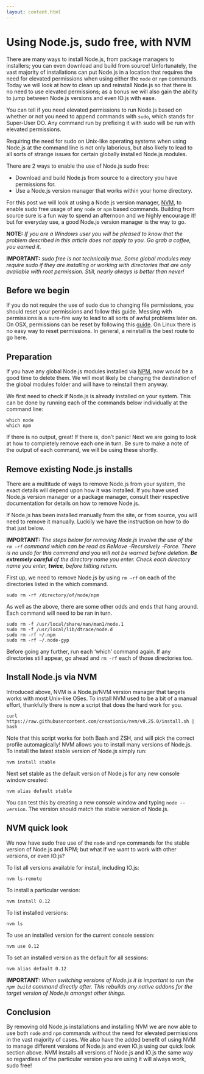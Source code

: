 ```yaml
---
layout: content.html
---
```


# Using Node.js, sudo free, with NVM

There are many ways to install Node.js, from package managers to installers; you can even download and build from source! Unfortunately, the vast majority of installations can put Node.js in a location that requires the need for elevated permissions when using either the `node` or `npm` commands. Today we will look at how to clean up and reinstall Node.js so that there is no need to use elevated permissions; as a bonus we will also gain the ability to jump between Node.js versions and even IO.js with ease.

You can tell if you need elevated permissions to run Node.js based on whether or not you need to append commands with `sudo`, which stands for Super-User DO. Any command run by prefixing it with sudo will be run with elevated permissions.

Requiring the need for sudo on Unix-like operating systems when using Node.js at the command line is not only laborious, but also likely to lead to all sorts of strange issues for certain globally installed Node.js modules.

There are 2 ways to enable the use of Node.js sudo free:

  * Download and build Node.js from source to a directory you have permissions for.
  * Use a Node.js version manager that works within your home directory.

For this post we will look at using a Node.js version manager, [NVM][002], to enable sudo free usage of any `node` or `npm` based commands. Building from source sure is a fun way to spend an afternoon and we highly encourage it! but for everyday use, a good Node.js version manager is the way to go.

__NOTE:__ _If you are a Windows user you will be pleased to know that the problem described in this article does not apply to you. Go grab a coffee, you earned it._

__IMPORTANT:__ _sudo free is not technically true. Some global modules may require sudo if they are installing or working with directories that are only available with root permission. Still, nearly always is better than never!_

## Before we begin

If you do not require the use of sudo due to changing file permissions, you should reset your permissions and follow this guide. Messing with permissions is a sure-fire way to lead to all sorts of awful problems later on. On OSX, permissions can be reset by following this [guide][001]. On Linux there is no easy way to reset permissions. In general, a reinstall is the best route to
go here.

## Preparation

If you have any global Node.js modules installed via <a title="NPM" href="https://www.npmjs.com/" target="_blank">NPM</a>, now would be a good time to delete them. We will most likely be changing the destination of the global modules folder and will have to reinstall them anyway.

We first need to check if Node.js is already installed on your system. This can be done by running each of the commands below individually at the command line:

```shell
which node
which npm
```

If there is no output, great! If there is, don’t panic! Next we are going to look at how to completely remove each one in turn. Be sure to make a note of the output of each command, we will be using these shortly.

## Remove existing Node.js installs

There are a multitude of ways to remove Node.js from your system, the exact details will depend upon how it was installed. If you have used Node.js version manager or a package manager, consult their respective documentation for details on how to remove Node.js.

If Node.js has been installed manually from the site, or from source, you will need to remove it manually. Luckily we have the instruction on how to do that just below.

__IMPORTANT:__ _The steps below for removing Node.js involve the use of the `rm -rf` command which can be read as ReMove -Recursively -Force. There is no undo for this command and you will not be warned before deletion. **Be extremely careful** of the directory name you enter. Check each directory name you enter, **twice**, before hitting return._

First up, we need to remove Node.js by using `rm -rf` on each of the directories listed in the which command.

```shell
sudo rm -rf /directory/of/node/npm
``` 

As well as the above, there are some other odds and ends that hang around. Each command will need to be ran in turn.

```shell
sudo rm -f /usr/local/share/man/man1/node.1
sudo rm -f /usr/local/lib/dtrace/node.d
sudo rm -rf ~/.npm
sudo rm -rf ~/.node-gyp
``` 

Before going any further, run each ‘which’ command again. If any directories still appear, go ahead and `rm -rf` each of those directories too.

## Install Node.js via NVM

Introduced above, NVM is a Node.js/NVM version manager that targets works with most Unix-like OSes. To install NVM used to be a bit of a manual effort, thankfully there is now a script that does the hard work for you.

```
curl https://raw.githubusercontent.com/creationix/nvm/v0.25.0/install.sh | bash
``` 

Note that this script works for both Bash and ZSH, and will pick the correct profile automagically! NVM allows you to install many versions of Node.js. To install the latest stable version of Node.js simply run:

```shell
nvm install stable
```    

Next set stable as the default version of Node.js for any new console window created:

```shell
nvm alias default stable
```    

You can test this by creating a new console window and typing `node --version`. The version should match the stable version of Node.js.

## NVM quick look

We now have sudo free use of the `node` and `npm` commands for the stable version of Node.js and NPM; but what if we want to work with other versions, or even IO.js?

To list all versions available for install, including IO.js:

```shell
nvm ls-remote
```

To install a particular version:

```shell
nvm install 0.12
```    

To list installed versions:

```shell
nvm ls
```

To use an installed version for the current console session:

```shell
nvm use 0.12
```    

To set an installed version as the default for all sessions:

```shell
nvm alias default 0.12
```

__IMPORTANT:__ _When switching versions of Node.js it is important to run the `npm build` command directly after. This rebuilds any native addons for the target version of Node.js amongst other things._

## Conclusion

By removing old Node.js installations and installing NVM we are now able to use both `node` and `npm` commands without the need for elevated permissions in the vast majority of cases. We also have the added benefit of using NVM to manage different versions of Node.js and even IO.js using our quick look section above. NVM installs all versions of Node.js and IO.js the same way so regardless of the particular version you are using it will always work, sudo free!

[001]: https://support.apple.com/en-ie/HT201560
[002]: https://github.com/creationix/nvm